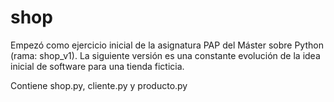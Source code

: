 # shop
Empezó como ejercicio inicial de la asignatura PAP del Máster sobre Python (rama: shop_v1). La siguiente versión es una constante evolución de la idea inicial de software para una tienda ficticia.

Contiene shop.py, cliente.py y producto.py
